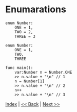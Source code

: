 # Enumarations

```
enum Number:
    ONE = 1,
    TWO = 2,
    THREE = 3
```

```
enum Number:
    ONE = 1,
    TWO,
    THREE

func main():
    var:Number n = Number.ONE
    >> n.value + "\n" // 1
    n = Number[1]
    >> n.value + "\n" // 2
    n++
    >> n.value + "\n" // 3

```

[Index](index.md) | [<< Back](15_functions.md) | [Next >>](17_structures.md)